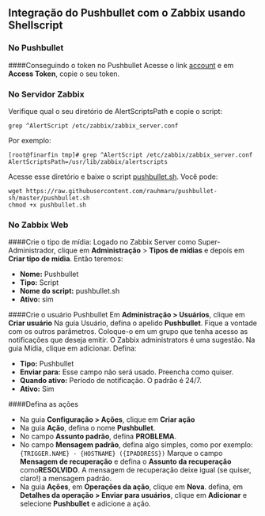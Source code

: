 ## Integração do Pushbullet com o Zabbix usando Shellscript

### No Pushbullet
####Conseguindo o token no Pushbullet
Acesse o link [account](https://www.pushbullet.com/#settings/account) e em **Access Token**, copie o seu token.

### No Servidor Zabbix
Verifique qual o seu diretório de AlertScriptsPath e copie o script:

`grep ^AlertScript /etc/zabbix/zabbix_server.conf`

Por exemplo:

```
[root@finarfin tmp]# grep ^AlertScript /etc/zabbix/zabbix_server.conf
AlertScriptsPath=/usr/lib/zabbix/alertscripts
```
Acesse esse diretório e baixe o script [pushbullet.sh](https://raw.githubusercontent.com/rauhmaru/pushbullet-sh/master/pushbullet.sh).
Você pode:
```
wget https://raw.githubusercontent.com/rauhmaru/pushbullet-sh/master/pushbullet.sh
chmod +x pushbullet.sh
```

### No Zabbix Web
####Crie o tipo de mídia:
Logado no Zabbix Server como Super-Administrador, clique em **Administração** > **Tipos de mídias** e depois em **Criar tipo de mídia**.
Então teremos:
* **Nome:** Pushbullet
* **Tipo:** Script
* **Nome do script:** pushbullet.sh
* **Ativo:** sim

####Crie o usuário Pushbullet
Em **Administração > Usuários**, clique em **Criar usuário**
Na guia Usuário, defina o apelido **Pushbullet**. Fique a vontade com os outros parâmetros. Coloque-o em um grupo que tenha acesso as notificações que deseja emitir. O Zabbix administrators é uma sugestão.
Na guia Mídia, clique em adicionar. Defina:
* **Tipo:** Pushbullet 
* **Enviar para:** Esse campo não será usado. Preencha como quiser.
* **Quando ativo:** Período de notificação. O padrão é 24/7.
* **Ativo:** Sim

####Defina as ações
* Na guia **Configuração > Ações**, clique em **Criar ação**
* Na guia **Ação**, defina o nome **Pushbullet**.
* No campo **Assunto padrão**, defina **PROBLEMA**.
* No campo **Mensagem padrão**, defina algo simples, como por exemplo:
```{TRIGGER.NAME} - {HOSTNAME} ({IPADDRESS})```
Marque o campo **Mensagem de recuperação** e defina o **Assunto da recuperação** como**RESOLVIDO**. A mensagem de recuperação deixe igual (se quiser, claro!) a mensagem padrão.
* Na guia **Ações**, em **Operações da ação**, clique em **Nova**.
defina, em **Detalhes da operação > Enviar para usuários**, clique em **Adicionar** e selecione **Pushbullet** e adicione a ação.
